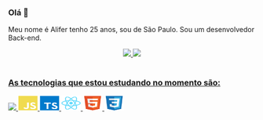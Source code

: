 ### Olá 👋

Meu nome é Alifer tenho 25 anos, sou de São Paulo.
Sou um desenvolvedor Back-end.

<div align="center">
  <a href="https://github.com/lockcrowley">
  <img height="180em" src="https://github-readme-stats.vercel.app/api?username=lockcrowley&show_icons=true&theme=dracula&include_all_commits=true&count_private=true"/>
  <img height="180em" src="https://github-readme-stats.vercel.app/api/top-langs/?username=lockcrowley&layout=compact&langs_count=7&theme=dracula"/>
</div> 
 
<div style="display: inline_block"><br>
  <h3>As tecnologias que estou estudando no momento são:</h3>
  <img  src="https://img.shields.io/badge/Node.js-339933?style=for-the-badge&logo=nodedotjs&logoColor=white" />
  <img height="30" width="40" src="https://raw.githubusercontent.com/devicons/devicon/master/icons/javascript/javascript-plain.svg">
  <img height="30" width="40" src="https://raw.githubusercontent.com/devicons/devicon/master/icons/typescript/typescript-plain.svg">
  <img height="30" width="40" src="https://raw.githubusercontent.com/devicons/devicon/master/icons/react/react-original.svg">
  <img height="30" width="40" src="https://raw.githubusercontent.com/devicons/devicon/master/icons/html5/html5-original.svg">
  <img height="30" width="40" src="https://raw.githubusercontent.com/devicons/devicon/master/icons/css3/css3-original.svg">
</div>


<!--
**Lockcrowley/Lockcrowley** is a ✨ _special_ ✨ repository because its `README.md` (this file) appears on your GitHub profile.

Here are some ideas to get you started:

- 🔭 I’m currently working on ...
- 🌱 I’m currently learning ...
- 👯 I’m looking to collaborate on ...
- 🤔 I’m looking for help with ...
- 💬 Ask me about ...
- 📫 How to reach me: ...
- 😄 Pronouns: ...
- ⚡ Fun fact: ...
-->

